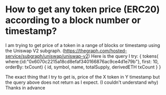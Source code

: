 
# How to get any token price (ERC20) according to a block number or timestamp?

I am trying to get price of a token in a range of blocks or timestamp using the Uniswap V2 subgraph. (https://thegraph.com/hosted-service/subgraph/uniswap/uniswap-v2)
Here is the query I try:
{
  tokens( where:{id:"0x6070c2215a18cd8efaf340166876ac9ce4d1e79b"},  first: 10, orderBy: txCount) {
    id,
    symbol,
    name,
    totalSupply,
    derivedETH
    txCount
  }
}

The exact thing that I try to get is, price of the X token in Y timestamp but the query above does not return as I expect. (I couldn't understand why)
Thanks in advance

        